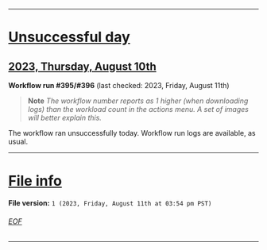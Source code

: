 
***

# [Unsuccessful day](#Unsuccessful-day)

## [2023, Thursday, August 10th](#2023-Thursday-August-10th)

**Workflow run #395/#396** (last checked: 2023, Friday, August 11th)

> **Note** _The workflow number reports as 1 higher (when downloading logs) than the workload count in the actions menu. A set of images will better explain this._

The workflow ran unsuccessfully today. Workflow run logs are available, as usual.

***

# [File info](#File-info)

**File version:** `1 (2023, Friday, August 11th at 03:54 pm PST)`

###### [EOF](#EOF)

***
